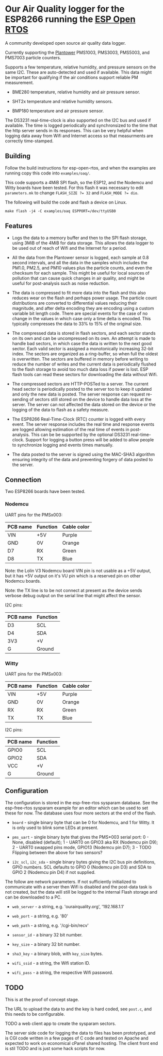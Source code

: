 # Our Air Quality logger for the ESP8266 running the [ESP Open RTOS](https://github.com/SuperHouse/esp-open-rtos)

A community developed open source air quality data logger.

Currently supporting the [Plantower](http://plantower.com/) PMS1003, PMS3003, PMS5003, and PMS7003 particle counters.

Supports a few temperature, relative humidity, and pressure sensors on the same I2C. These are auto-detected and used if available. This data might be important for qualifying if the air conditions support reliable PM measurement.

* BME280 temperature, relative humidity and air pressure sensor.

* SHT2x temperature and relative humidity sensors. 

* BMP180 temperature and air pressure sensor.

The DS3231 real-time-clock is also supported on the I2C bus and used if available. The time is logged periodically and synchronsized to the time that the http server sends in its responses. This can be very helpful when logging data away from Wifi and Internet access so that measurments are correctly time-stamped.


## Building

Follow the build instructions for esp-open-rtos, and when the examples are running copy this code into `examples/oaq/`.

This code supports a 4MiB SPI flash, so the ESP12, and the Nodemcu and Witty boards have been tested. For this flash it was necessary to edit `parameters.mk` to change `FLASH_SIZE ?= 32` and `FLASH_MODE ?= dio`.

The following will build the code and flash a device on Linux.

`make flash -j4 -C examples/oaq ESPPORT=/dev/ttyUSB0`


## Features

* Logs the data to a memory buffer and then to the SPI flash storage, using 3MiB of the 4MiB for data storage. This allows the data logger to be used out of reach of Wifi and the Internet for a period.

* All the data from the Plantower sensor is logged, each sample at 0.8 second intervals, and all the data in the samples which includes the PM1.0, PM2.5, and PM10 values plus the particle counts, and even the checksum for each sample. This might be useful for local sources of pollution that can cause quick changes in air quality, and might be useful for post-analysis such as noise reduction.

* The data is compressed to fit more data into the flash and this also reduces wear on the flash and perhaps power usage. The particle count distributions are converted to differential values reducing their magnitude, and after delta encoding they are encoding using a custom variable bit length code. There are special events for the case of no change in the values in which case only a time delta is encoded. This typically compresses the data to 33% to 15% of the original size.

* The compressed data is stored in flash sectors, and each sector stands on its own and can be uncompressed on its own. An attempt is made to handle bad sectors, in which case the data is written to the next good sector. Each valid sector is assigned a monotonically increasing 32-bit index. The sectors are organized as a ring-buffer, so when full the oldest is overwritten. The sectors are buffered in memory before writing to reduce the number of writes and the current data is periodically flushed to the flash storage to avoid too much data loss if power is lost. ESP flash tools can read these sectors for downloading the data without Wifi.

* The compressed sectors are HTTP-POSTed to a server. The current head sector is periodically posted to the server too to keep it updated and only the new data is posted. The server response can request re-sending of sectors still stored on the device to handle data loss at the server. The server can not affected the data stored on the device or the logging of the data to flash as a safety measure.

* The ESP8266 Real-Time-Clock (RTC) counter is logged with every event. The server response includes the real time and response events are logged allowing estimation of the real time of events in post-analysis. This can be be supported by the optional DS3231 real-time-clock. Support for logging a button press will be added to allow people to synchronize logging and events times manually.

* The data posted to the server is signed using the MAC-SHA3 algorithm ensuring integrity of the data and preventing forgery of data posted to the server.


## Connection

Two ESP8266 boards have been tested.

### Nodemcu

UART pins for the PMSx003:

| PCB name | Function | Cable color |
| -------- | -------- | ----------- |
| VIN | +5V | Purple |
| GND | 0V | Orange |
| D7 | RX | Green |
| D8 | TX | Blue |

Note: the Lolin V3 Nodemcu board VIN pin is not usable as a +5V output, but it has +5V output on it's VU pin which is a reserved pin on other Nodemcu boards.

Note: the TX line is to be not connect at present as the device sends verbose debug output on the serial line that might affect the sensor.

I2C pins:

| PCB name | Function |
| -------- | -------- |
| D3 | SCL |
| D4 | SDA |
| 3V3 | +V |
| G | Ground |

### Witty

UART pins for the PMSx003:

| PCB name | Function | Cable color |
| -------- | -------- | ----------- |
| VIN | +5V | Purple |
| GND | 0V | Orange |
| RX | RX | Green |
| TX | TX | Blue |

I2C pins:

| PCB name | Function |
| -------- | -------- |
| GPIO0 | SCL |
| GPIO2 | SDA |
| VCC | +V |
| G | Ground |


## Configuration

The configuration is stored in the esp-free-rtos sysparam database. See the esp-free-rtos sysparam example for an editor which can be used to set these for now. The database uses four more sectors at the end of the flash.

* `board` - single binary byte that can be 0 for Nodemcu, and 1 for Witty. It is only used to blink some LEDs at present.

* `pms_uart` - single binary byte that gives the PMS*003 serial port: 0 - None, disabled (default); 1 - UART0 on GPIO3 aka RX (Nodemcu pin D9); 2 - UART0 swapped pins mode, GPIO13 (Nodemcu pin D7); 3 - TODO Flipping between the above for two sensors?

* `i2c_scl`, `i2c_sda` - single binary bytes giving the I2C bus pin definitions, GPIO numbers. SCL defaults to GPIO 0 (Nodemcu pin D3) and SDA to GPIO 2 (Nodemcu pin D4) if not supplied.

The follow are network parameters. If not sufficiently initialized to communicate with a server then Wifi is disabled and the post-data task is not created, but the data will still be logged to the internal Flash storage and can be downloaded to a PC.

* `web_server` - a string, e.g. 'ourairquality.org', '192.168.1.1'

* `web_port` - a string, e.g. '80'

* `web_path` - a string, e.g. '/cgi-bin/recv'

* `sensor_id` - a binary 32 bit number.

* `key_size` - a binary 32 bit number.

* `sha3_key` - a binary blob, with `key_size` bytes.

* `wifi_ssid` - a string, the Wifi station ID.

* `wifi_pass` - a string, the respective Wifi password.


## TODO

This is at the proof of concept stage.

The URL to upload the data to and the key is hard coded, see `post.c`, and this needs to be configurable.

TODO a web client app to create the sysparam sectors.

The server side code for logging the data to files has been prototyped, and is CGI code written in a few pages of C code and tested on Apache and expected to work on economical cPanel shared hosting. The client front end is stil TODO and is just some hack scripts for now.
